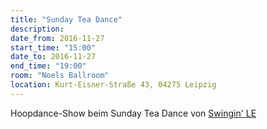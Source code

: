 ```yaml
---
title: "Sunday Tea Dance"
description: 
date_from: 2016-11-27
start_time: "15:00"
date_to: 2016-11-27
end_time: "19:00"
room: "Noels Ballroom"
location: Kurt-Eisner-Straße 43, 04275 Leipzig
---
```


Hoopdance-Show beim Sunday Tea Dance von [Swingin' LE](https://www.swinginle.de/tanzkurse/sunday-teadance/)